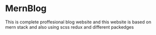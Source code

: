 # MernBlog
This is complete proffesional blog website and this website is based on mern stack and also using scss redux and different packedges

